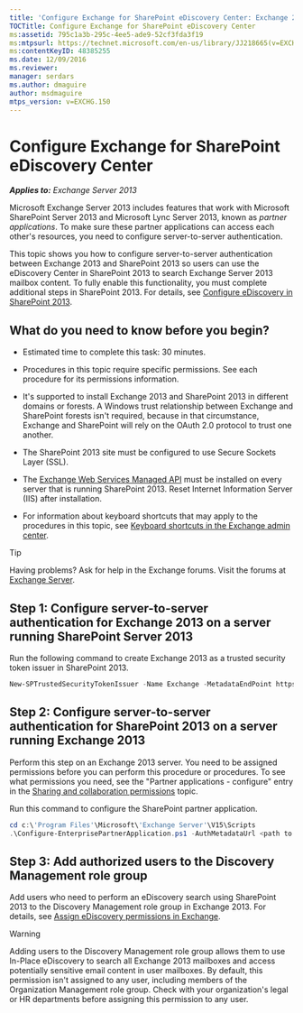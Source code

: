 ```yaml
---
title: 'Configure Exchange for SharePoint eDiscovery Center: Exchange 2013 Help'
TOCTitle: Configure Exchange for SharePoint eDiscovery Center
ms:assetid: 795c1a3b-295c-4ee5-ade9-52cf3fda3f19
ms:mtpsurl: https://technet.microsoft.com/en-us/library/JJ218665(v=EXCHG.150)
ms:contentKeyID: 48385255
ms.date: 12/09/2016
ms.reviewer: 
manager: serdars
ms.author: dmaguire
author: msdmaguire
mtps_version: v=EXCHG.150
---
```


# Configure Exchange for SharePoint eDiscovery Center

_**Applies to:** Exchange Server 2013_

Microsoft Exchange Server 2013 includes features that work with Microsoft SharePoint Server 2013 and Microsoft Lync Server 2013, known as *partner applications*. To make sure these partner applications can access each other's resources, you need to configure server-to-server authentication.

This topic shows you how to configure server-to-server authentication between Exchange 2013 and SharePoint 2013 so users can use the eDiscovery Center in SharePoint 2013 to search Exchange Server 2013 mailbox content. To fully enable this functionality, you must complete additional steps in SharePoint 2013. For details, see [Configure eDiscovery in SharePoint 2013](https://go.microsoft.com/fwlink/?linkid=257727).

## What do you need to know before you begin?

- Estimated time to complete this task: 30 minutes.

- Procedures in this topic require specific permissions. See each procedure for its permissions information.

- It's supported to install Exchange 2013 and SharePoint 2013 in different domains or forests. A Windows trust relationship between Exchange and SharePoint forests isn't required, because in that circumstance, Exchange and SharePoint will rely on the OAuth 2.0 protocol to trust one another.

- The SharePoint 2013 site must be configured to use Secure Sockets Layer (SSL).

- The [Exchange Web Services Managed API](https://go.microsoft.com/fwlink/?linkid=257726) must be installed on every server that is running SharePoint 2013. Reset Internet Information Server (IIS) after installation.

- For information about keyboard shortcuts that may apply to the procedures in this topic, see [Keyboard shortcuts in the Exchange admin center](keyboard-shortcuts-in-the-exchange-admin-center-2013-help.md).

> [!TIP]
> Having problems? Ask for help in the Exchange forums. Visit the forums at [Exchange Server](https://go.microsoft.com/fwlink/p/?linkid=60612).

## Step 1: Configure server-to-server authentication for Exchange 2013 on a server running SharePoint Server 2013

Run the following command to create Exchange 2013 as a trusted security token issuer in SharePoint 2013.

```powershell
New-SPTrustedSecurityTokenIssuer -Name Exchange -MetadataEndPoint https://<Exchange Server Name or FQDN>/autodiscover/metadata/json/1
```

## Step 2: Configure server-to-server authentication for SharePoint 2013 on a server running Exchange 2013

Perform this step on an Exchange 2013 server. You need to be assigned permissions before you can perform this procedure or procedures. To see what permissions you need, see the "Partner applications - configure" entry in the [Sharing and collaboration permissions](sharing-and-collaboration-permissions-exchange-2013-help.md) topic.

Run this command to configure the SharePoint partner application.

```powershell
cd c:\'Program Files'\Microsoft\'Exchange Server'\V15\Scripts
.\Configure-EnterprisePartnerApplication.ps1 -AuthMetadataUrl <path to SharePoint AuthMetadataUrl> -ApplicationType SharePoint
```

## Step 3: Add authorized users to the Discovery Management role group

Add users who need to perform an eDiscovery search using SharePoint 2013 to the Discovery Management role group in Exchange 2013. For details, see [Assign eDiscovery permissions in Exchange](https://docs.microsoft.com/en-us/exchange/security-and-compliance/in-place-ediscovery/assign-ediscovery-permissions).

> [!WARNING]
> Adding users to the Discovery Management role group allows them to use In-Place eDiscovery to search all Exchange 2013 mailboxes and access potentially sensitive email content in user mailboxes. By default, this permission isn't assigned to any user, including members of the Organization Management role group. Check with your organization's legal or HR departments before assigning this permission to any user.
